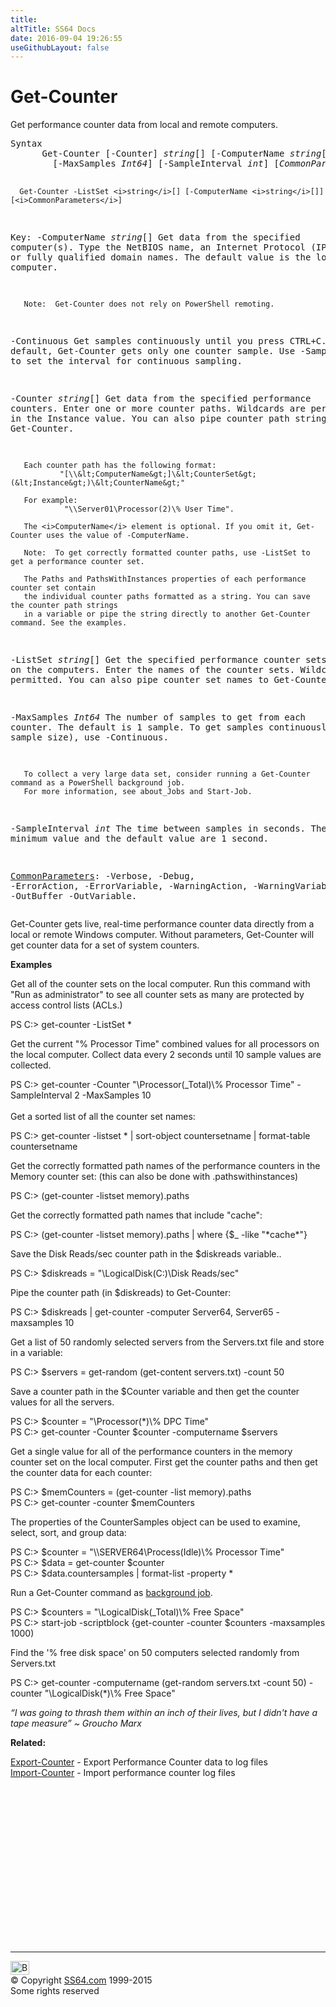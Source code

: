 ```yaml
---
title:
altTitle: SS64 Docs
date: 2016-09-04 19:26:55
useGithubLayout: false
---
```

<!-- #BeginLibraryItem "/Library/head_ps.lbi" --><!-- #EndLibraryItem --><h1>Get-Counter</h1> 
<p>Get performance counter data from local and remote computers.</p>
<pre>Syntax
      Get-Counter [-Counter] <i>string</i>[] [-ComputerName <i>string</i>[]] [-Continuous]
        [-MaxSamples <i>Int64</i>] [-SampleInterval <i>int</i>] [<i>CommonParameters</i>]

      Get-Counter -ListSet <i>string</i>[] [-ComputerName <i>string</i>[]] [<i>CommonParameters</i>]

Key:
   -ComputerName <i>string</i>[]
       Get data from the specified computer(s).
       Type the NetBIOS name, an Internet Protocol (IP) address, or fully qualified domain names.
       The default value is the local computer.

       Note:  Get-Counter does not rely on PowerShell remoting.

   -Continuous
       Get samples continuously until you press CTRL+C.
       By default, Get-Counter gets only one counter sample.
       Use -SampleInterval to set the interval for continuous sampling.

   -Counter <i>string</i>[]
       Get data from the specified performance counters.
       Enter one or more counter paths. Wildcards are permitted only in the Instance value.
       You can also pipe counter path strings to Get-Counter. 

       Each counter path has the following format:
               "[\\&lt;ComputerName&gt;]\&lt;CounterSet&gt;(&lt;Instance&gt;)\&lt;CounterName&gt;" 

       For example: 
                "\\Server01\Processor(2)\% User Time".  

       The <i>ComputerName</i> element is optional. If you omit it, Get-Counter uses the value of -ComputerName.

       Note:  To get correctly formatted counter paths, use -ListSet to get a performance counter set.

       The Paths and PathsWithInstances properties of each performance counter set contain
       the individual counter paths formatted as a string. You can save the counter path strings
       in a variable or pipe the string directly to another Get-Counter command. See the examples.

   -ListSet <i>string</i>[]
       Get the specified performance counter sets on the computers.
       Enter the names of the counter sets. Wildcards are permitted.
       You can also pipe counter set names to Get-Counter.

   -MaxSamples <i>Int64</i>
       The number of samples to get from each counter.
       The default is 1 sample. To get samples continuously (no max sample size), use -Continuous.

       To collect a very large data set, consider running a Get-Counter command as a PowerShell background job.
       For more information, see about_Jobs and Start-Job.

   -SampleInterval <i>int</i>
       The time between samples in seconds.
       The minimum value and the default value are 1 second.

   <a href="common.html">CommonParameters</a>:
       -Verbose, -Debug, -ErrorAction, -ErrorVariable, -WarningAction, -WarningVariable,
       -OutBuffer -OutVariable.</pre>
<p>Get-Counter  gets live, real-time performance counter data directly from a local or remote Windows computer. Without parameters, Get-Counter will get counter data for a set of system counters. </p>
<p><b>Examples</b></p>
<p>Get all of the counter sets on the local computer. Run this command with "Run as administrator" to see all counter sets as many are protected by access control lists (ACLs.)</p>
<p class="code">PS C:&gt; get-counter -ListSet *</p>
<p>Get the current "% Processor Time" combined values for all processors on the local computer. Collect data every 2 seconds until 10 sample values are collected.</p>
<p><span class="code">PS C:&gt; get-counter -Counter "\Processor(_Total)\% Processor Time" -SampleInterval 2 -MaxSamples 10 </span><br>
  <br>
Get a sorted list of all the counter set names:</p>
<p class="code">PS C:&gt; get-counter -listset * | sort-object  countersetname | format-table countersetname</p>
<p>Get the correctly formatted path names of the performance counters in the Memory counter set: (this can also be done with <span class="code">.pathswithinstances</span>) </p>
<p class="code">PS C:&gt; (get-counter -listset memory).paths</p>
<p>Get the correctly formatted path names that include "cache":</p>
<p class="code">PS C:&gt; (get-counter -listset memory).paths | where {$_ -like "*cache*"}</p>
<p>Save the Disk Reads/sec counter path in the <span class="code">$diskreads</span> variable.. </p>
<p class="code">PS C:&gt; $diskreads = "\LogicalDisk(C:)\Disk Reads/sec"</p>
<p>Pipe the counter path (in $diskreads) to Get-Counter:</p>
<p class="code">PS C:&gt; $diskreads | get-counter -computer Server64, Server65 -maxsamples 10</p>
<p>Get a list of 50 randomly selected servers from the Servers.txt file and store in a variable:</p>
<p class="code">PS C:&gt; $servers = get-random (get-content servers.txt) -count 50</p>
<p>Save a counter path in the $Counter variable and then get the counter values for all the servers. </p>
<p class="code">PS C:&gt; $counter = "\Processor(*)\% DPC Time"<br>
PS C:&gt; get-counter -Counter $counter -computername $servers</p>
<p>Get a single value for all of the performance counters in the memory counter set on the local computer. First get the counter paths and then get the counter data for each counter:</p>
<p class="code">PS C:&gt; $memCounters = (get-counter -list memory).paths<br>
PS C:&gt; get-counter -counter $memCounters</p>
<p>The properties of the CounterSamples object can be used to examine, select, sort, and group  data:</p>
<p class="code">PS C:&gt; $counter = "\\SERVER64\Process(Idle)\% Processor Time" <br>
PS C:&gt; $data = get-counter $counter<br>
PS C:&gt; $data.countersamples | format-list -property *</p>
<p>Run a Get-Counter command as <a href="start-job.html">background job</a>.</p>
<p class="code">PS C:&gt; $counters = "\LogicalDisk(_Total)\% Free Space"<br>
PS C:&gt; start-job -scriptblock {get-counter -counter $counters -maxsamples 1000)</p>
<p>Find the '% free disk space' on 50 computers 
selected randomly from Servers.txt</p>
<p class="code">PS C:&gt; get-counter -computername (get-random servers.txt -count 50) -counter "\LogicalDisk(*)\% Free Space"</p>
<p class="quote"><i>“I was going to thrash them within an inch of their lives, but I didn't have a tape measure” ~ Groucho Marx</i></p>
<p><b>Related:</b></p>
<p>  <a href="export-counter.html">Export-Counter</a> - Export Performance Counter data to log files<br>
<a href="import-counter.html">Import-Counter</a>             - Import performance counter log files</p><!-- #BeginLibraryItem "/Library/foot_ps.lbi" --><p>
<!-- PowerShell300 -->
<ins class="adsbygoogle" style="display:inline-block;width:300px;height:250px" data-ad-client="ca-pub-6140977852749469" data-ad-slot="6253539900"></ins>
<script>
(adsbygoogle = window.adsbygoogle || []).push({});
</script></p>
<hr>
<div id="bl" class="footer"><a href="get-counter.html#"><img src="../images/top.png" width="30" height="22" alt="Back to the Top"></a></div>
<div id="br" class="footer, tagline">© Copyright <a href="../index.html">SS64.com</a> 1999-2015<br>
Some rights reserved</div><!-- #EndLibraryItem -->


